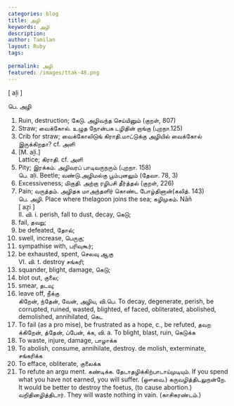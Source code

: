 ```yaml
---
categories: blog
title: அழி
keywords: அழி
description: 
author: Tamilan
layout: Ruby
tags: 
 
permalink: அழி
featured: /images/ttak-48.png
---
```

  
[ aḻi ]  
  
பெ. அழி  
1. Ruin, destruction; கேடு. அழிவந்த செய்யினும் (குறள், 807)  
2. Straw; வைக்கோல். உழுத நோன்பக டழிதின் றாங்கு (புறநா.125)  
3. Crib for straw; வைக்கோலிடுங் கிராதி.மாட்டுக்கு அழியில் வைக்கோல் இருக்கிறதா? cf. அளி  
4. [M. aḻi.]  
Lattice; கிராதி. cf. அளி  
5. Pity; இரக்கம். அழிவரப் பாடிவருநரும் (புறநா. 158)  
பெ. aḷi. Beetle; வண்டு.அழிமல்கு பூம்புனலும் (தேவா. 78, 3)  
1. Excessiveness; மிகுதி. அற்றா ரழிபசி தீர்த்தல் (குறள், 226)  
2. Pain; வருத்தம். அழிதக மாஅந்தளிர் கொண்ட போழ்தினான்(கலித். 143)  
பெ. அழி. Place where thelagoon joins the sea; கழிமுகம். Nāñ  
[ aẕi ]  
II. வி. i. perish, fall to dust, decay, கெடு;  
2. fail, தவறு;  
3. be defeated, தோல்;  
4. swell, increase, பெருகு;  
5. sympathise with, பரிவுகூர்;  
6. be exhausted, spent, செலவு ஆகு  
VI. வி. t. destroy சங்கரி;  
2. squander, blight, damage, கெடு;  
3. blot out, குலை;  
4. smear, தடவு;  
5. leave off, நீக்கு  
கிறேன், ந்தேன், வேன், அழிய, வி.பெ. To decay, degenerate, perish, be corrupted, ruined, wasted, blighted, ef faced, obliterated, abolished, demolished, annihilated, கெட  
2. To fail (as a pro mise), be frustrated as a hope, c., be refuted, தவற  
க்கிறேன், த்தேன், ப்பேன், க்க, வி. a. To blight, blast, ruin, கெடுக்க  
2. To waste, injure, damage, பாழாக்க  
3. To abolish, consume, annihilate, destroy. de molish, exterminate, சங்கரிக்க  
4. To efface, obliterate, குலைக்க  
5. To refute an argu ment. கண்டிக்க. தேடாதழிக்கிற்பாடாய்முடியும். If you spend what you have not earned, you will suffer. (ஔவை.) கருவழித்திடலுநன்றே. It would be better to destroy the foetus, (to cause abortion.) வறிதினழித்திடார். They will waste nothing in vain. (காசிகரண்டம்.)